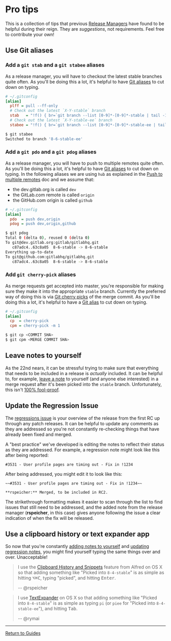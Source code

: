 # Pro tips

This is a collection of tips that previous [Release Managers](release-manager.md)
have found to be helpful during their reign. They are _suggestions_, not
requirements. Feel free to contribute your own!

## Use Git aliases

### Add a `git stab` and a `git stabee` aliases

As a release manager, you will have to checkout the latest stable branches quite
often. As you'll be doing this a lot, it's helpful to have
[Git aliases][git-alias] to cut down on typing.

```ini
# ~/.gitconfig
[alias]
  plff = pull --ff-only
  # Check out the latest `X-Y-stable` branch
  stab   = "!f() { br=`git branch --list [0-9]*-[0-9]*-stable | tail -1 | tr -d ' ' | sed 's/*//'`; git checkout $br && git plff; }; f"
  # Check out the latest `X-Y-stable-ee` branch
  stabee = "!f() { br=`git branch --list [0-9]*-[0-9]*-stable-ee | tail -1 | tr -d ' ' | sed 's/*//'`; git checkout $br && git plff; }; f"
```

```sh
$ git stabee
Switched to branch '8-6-stable-ee'
```

### Add a `git pdo` and a `git pdog` aliases

As a release manager, you will have to push to multiple remotes quite often. As
you'll be doing this a lot, it's helpful to have [Git aliases][git-alias] to cut
down on typing. In the following aliases we are using `hub` as explained in the
[Push to multiple remotes](push-to-multiple-remotes.md) doc and we assume that:

- the dev.gitlab.org is called `dev`
- the GitLab.com remote is called `origin`
- the GitHub.com origin is called `github`

```ini
# ~/.gitconfig
[alias]
  pdo  = push dev,origin
  pdog = push dev,origin,github
```

```sh
$ git pdog
Total 0 (delta 0), reused 0 (delta 0)
To git@dev.gitlab.org:gitlab/gitlabhq.git
   c87adc4..63c8a05  8-6-stable -> 8-6-stable
Everything up-to-date
To git@github.com:gitlabhq/gitlabhq.git
   c87adc4..63c8a05  8-6-stable -> 8-6-stable
```

### Add `git cherry-pick` aliases

As merge requests get accepted into master, you're responsible for making sure
they make it into the appropriate `stable` branch. Currently the preferred way
of doing this is via [Git cherry picks] of the merge commit. As you'll be doing
this a lot, it's helpful to have a [Git alias][git-alias] to cut down on typing.

```ini
# ~/.gitconfig
[alias]
  cp  = cherry-pick
  cpm = cherry-pick -m 1
```

```sh
$ git cp <COMMIT SHA>
$ git cpm <MERGE COMMIT SHA>
```

[git-alias]: https://git-scm.com/book/en/v2/Git-Basics-Git-Aliases
[Git cherry picks]: https://git-scm.com/docs/git-cherry-pick

## Leave notes to yourself

As the 22nd nears, it can be stressful trying to make sure that everything that
needs to be included in a release is _actually_ included. It can be helpful to,
for example, [leave a note] to yourself (and anyone else interested) in a merge
request after it's been picked into the `stable` branch. Unfortunately, this
isn't [100% fool-proof].

[leave a note]: https://gitlab.com/gitlab-org/gitlab-ce/merge_requests/2530#note_3332148
[100% fool-proof]: https://gitlab.com/gitlab-org/gitlab-ce/merge_requests/2530#note_3347972

## Update the Regression Issue

The [regressions issue](rake-tasks.md#regression_issueversion) is your overview
of the release from the first RC up through any patch releases. It can be
helpful to update any comments as they are addressed so you're not constantly
re-checking things that have already been fixed and merged.

A "best practice" we've developed is editing the notes to reflect their status
as they are addressed. For example, a regression note might look like this after
being reported:

```text
#3531 - User profile pages are timing out - Fix in !1234
```

After being addressed, you might edit it to look like this:

```text
~~#3531 - User profile pages are timing out - Fix in !1234~~

**rspeicher:** Merged, to be included in RC2.
```

The strikethrough formatting makes it easier to scan through the list to find
issues that still need to be addressed, and the added note from the release
manager (**rspeicher**, in this case) gives anyone following the issue a clear
indication of when the fix will be released.

## Use a clipboard history or text expander app

So now that you're constantly [adding notes to yourself] and [updating regression notes],
you might find yourself typing the same things over and over. Unacceptable!

> I use the [Clipboard History and Snippets](https://www.alfredapp.com/help/features/clipboard/)
> feature from Alfred on OS X so that adding something like "Picked into
> `8-4-stable`" is as simple as hitting <kbd>⌥⌘C</kbd>, typing "picked", and
> hitting <kbd>Enter</kbd>.
>
> -- @rspeicher

> I use [TextExpander](https://smilesoftware.com/TextExpander) on OS X so that
> adding something like "Picked into `8-4-stable`" is as simple as typing `pi`
> (or `piee` for "Picked into `8-4-stable-ee`"), and hitting <kbd>Tab</kbd>.
>
> -- @rymai

[adding notes to yourself]: #leave-notes-to-yourself
[updating regression notes]: #update-the-regression-issue

---

[Return to Guides](../README.md#guides)
